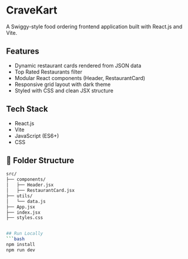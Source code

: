 # CraveKart

A Swiggy-style food ordering frontend application built with React.js and Vite.

##  Features
- Dynamic restaurant cards rendered from JSON data
- Top Rated Restaurants filter
- Modular React components (Header, RestaurantCard)
- Responsive grid layout with dark theme
- Styled with CSS and clean JSX structure

##  Tech Stack
- React.js
- Vite
- JavaScript (ES6+)
- CSS

## 📂 Folder Structure
```bash
src/
├── components/
│   ├── Header.jsx
│   ├── RestaurantCard.jsx
├── utils/
│   └── data.js
├── App.jsx
├── index.jsx
├── styles.css


## Run Locally
```bash
npm install
npm run dev
